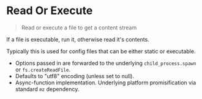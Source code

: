 # Read Or Execute

> Read or execute a file to get a content stream

If a file is executable, run it, otherwise read it's contents.

Typically this is used for config files that can be either static or executable.

* Options passed in are forwarded to the underlying `child_process.spawn` or `fs.createReadFile`.
* Defaults to "utf8" encoding (unless set to null).
* Async-function implementation. Underlying platform promisification via standard `mz` dependency.

